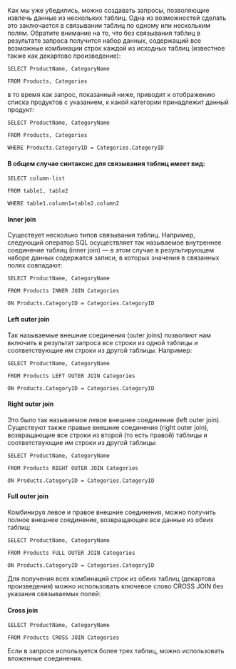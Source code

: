 Как мы уже убедились, можно создавать запросы, позволяющие извлечь данные из нескольких таблиц. Одна из возможностей сделать это заключается в связывании таблиц по одному или нескольким полям. Обратите внимание на то, что без связывания таблиц в результате запроса получится набор данных, содержащий все возможные комбинации строк каждой из исходных таблиц (известное также как декартово произведение):

	SELECT ProductName, CategoryName
	
	FROM Products, Categories

в то время как запрос, показанный ниже, приводит к отображению списка продуктов с указанием, к какой категории принадлежит данный продукт:

	SELECT ProductName, CategoryName
	
	FROM Products, Categories
	
	WHERE Products.CategoryID = Categories.CategoryID


#### В общем случае синтаксис для связывания таблиц имеет вид:

	SELECT column-list
	
	FROM table1, table2
	
	WHERE table1.column1=table2.column2

#### Inner join

Существует несколько типов связывания таблиц. Например, следующий оператор SQL осуществляет так называемое внутреннее соединение таблиц (inner join) — в этом случае в результирующем наборе данных содержатся записи, в которых значения в связанных полях совпадают:

	SELECT ProductName, CategoryName
	
	FROM Products INNER JOIN Categories
	
	ON Products.CategoryID = Categories.CategoryID

#### Left outer join

Так называемые внешние соединения (outer joins) позволяют нам включить в результат запроса все строки из одной таблицы и соответствующие им строки из другой таблицы. Например:

	SELECT ProductName, CategoryName
	
	FROM Products LEFT OUTER JOIN Categories
	
	ON Products.CategoryID = Categories.CategoryID

#### Right outer join

Это было так называемое левое внешнее соединение (left outer join). Существуют также правые внешние соединения (right outer join), возвращающие все строки из второй (то есть правой) таблицы и соответствующие им строки из другой таблицы:

	SELECT ProductName, CategoryName
	
	FROM Products RIGHT OUTER JOIN Categories
	
	ON Products.CategoryID = Categories.CategoryID
	
#### Full outer join

Комбинируя левое и правое внешние соединения, можно получить полное внешнее соединение, возвращающее все данные из обеих таблиц:

	SELECT ProductName, CategoryName
	
	FROM Products FULL OUTER JOIN Categories
	
	ON Products.CategoryID = Categories.CategoryID

Для получения всех комбинаций строк из обеих таблиц (декартова произведения) можно использовать ключевое слово CROSS JOIN без указания связываемых полей:

#### Cross join

	SELECT ProductName, CategoryName
	
	FROM Products CROSS JOIN Categories

Если в запросе используется более трех таблиц, можно иcпользовать вложенные соединения.